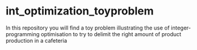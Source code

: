 # int_optimization_toyproblem
In this repository you will find a toy problem illustrating the use of integer-programming optimisation to try to delimit the right amount of product production in a cafeteria
